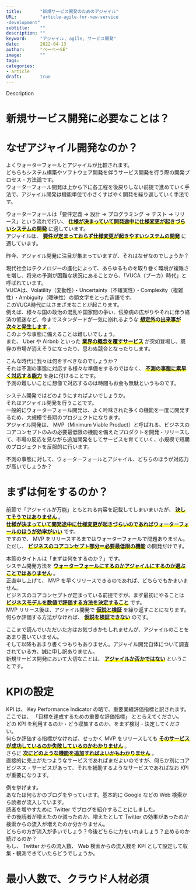 ```yaml
---
title:       "新規サービス開発のためのアジャイル"
URL:         "article-agile-for-new-service
-development"
subtitle:    ""
description: ""
keyword:     "アジャイル, agile, サービス開発"
date:        2022-04-13
author:      "ぺーぺーSE"
image:       ""
tags:
categories:
- article
draft:       true
---
```


Description

<!--more-->

# 新規サービス開発に必要なことは？



# なぜアジャイル開発なのか？

よくウォーターフォールとアジャイルが比較されます。  
どちらもシステム構築やソフトウェア開発を伴うサービス開発を行う際の開発プロセス・方法論です。  
ウォーターフォール開発は上から下に各工程を後戻りしない前提で進めていく手法で、アジャイル開発は機能単位で小さくすばやく開発を繰り返していく手法です。

ウォーターフォールは「要件定義 -> 設計 -> プログラミング -> テスト -> リリース」という流れで行い、 <span style="font-weight: bold;background:linear-gradient(transparent 70%, #FFFF00 0%);">仕様が決まっていて開発途中に仕様変更が起きづらいシステムの開発</span> に適しています。  
アジャイルは、 <span style="font-weight: bold;background:linear-gradient(transparent 70%, #FFFF00 0%);">要件が定まっておらず仕様変更が起きやすいシステムの開発</span> に適しています。

昨今、アジャイル開発に注目が集まっていますが、それはなぜなのでしょうか？

現代社会はテクノロジーの進化によって、あらゆるものを取り巻く環境が複雑さを増し、将来の予測が困難な状況にあることから、「VUCA（ブーカ）時代」と呼ばれています。  
VUCAは、Volatility（変動性）・Uncertainty（不確実性）・Complexity（複雑性）・Ambiguity（曖昧性）の頭文字をとった造語です。  
このVUCA時代にはさまざまなことが起こります。  
例えば、様々な国の政治の混乱や国家間の争い、伝染病の広がりやそれに伴う経済の低迷など、今までスタンダードが一気に崩れるような <span style="font-weight: bold;background:linear-gradient(transparent 70%, #FFFF00 0%);">想定外の出来事が次々と発生します</span> 。  
このような事態に備えることは難しいでしょう。  
また、 Uber や Airbnb といった <span style="font-weight: bold;background:linear-gradient(transparent 70%, #FFFF00 0%);">業界の概念を覆すサービス</span> が突如登場し、既存の市場が消えそうになったり、思わぬ競合となったりします。

こんな時代に我々は何をすべきなのでしょうか？  
それは不測の事態に対応する様々な準備をするのではなく、 <span style="font-weight: bold;background:linear-gradient(transparent 70%, #FFFF00 0%);">不測の事態に素早く対応する能力</span> を身に付けることです。  
予測の難しいことに想像で対応するのは時間もお金も無駄というものです。

システム開発ではどのようにすればよいでしょうか。  
それはアジャイル開発を行うことです。  
一般的にウォーターフォール開発は、よく吟味された多くの機能を一度に開発するため、大規模で長期のプロジェクトになります。  
アジャイル開発は、 MVP（Minimum Viable Product）と呼ばれる、ビジネスのコアコンセプトのみの必要最低限の機能を備えたプロダクトを開発・リリースして、市場の反応を見ながら追加開発をしてサービスを育てていく、小規模で短期のプロジェクトを反服的に行います。  

不測の事態に対して、ウォーターフォールとアジャイル、どちらのほうが対応力が高いでしょうか？

# まずは何をするのか？

前節で「アジャイルが万能」ともとれる内容を記載してしまいまいたが、 <span style="font-weight: bold;background:linear-gradient(transparent 70%, #FFFF00 0%);">決してそうではありません</span> 。  
<span style="font-weight: bold;background:linear-gradient(transparent 70%, #FFFF00 0%);">仕様が決まっていて開発途中に仕様変更が起きづらいのであればウォーターフォールのほうが効率がいい</span> です。  
ですので、 MVP をリリースするまではウォーターフォールで問題ありません。  
ただし、 <span style="font-weight: bold;background:linear-gradient(transparent 70%, #FFFF00 0%);">ビジネスのコアコンセプト部分＝必要最低限の機能</span> の開発だけです。  

本節のタイトルは「まずは何をするのか？」です。  
システム開発方法を <span style="font-weight: bold;background:linear-gradient(transparent 70%, #FFFF00 0%);">ウォーターフォールにするのかアジャイルにするのか選ぶことではありません</span> 。  
正直申し上げて、 MVP を早くリリースできるのであれば、どちらでもかまいません。  
ビジネスのコアコンセプトが定まっている前提ですが、まず最初にやることは <span style="font-weight: bold;background:linear-gradient(transparent 70%, #FFFF00 0%);">ビジネスモデルを数値で評価する方法を決定すること</span> です。  
MVP リリース後は、アジャイル開発で <span style="font-weight: bold;background:linear-gradient(transparent 70%, #FFFF00 0%);">仮説と検証</span> を繰り返すことになります。  
何らか評価する方法がなければ、 <span style="font-weight: bold;background:linear-gradient(transparent 70%, #FFFF00 0%);">仮説を検証できない</span> のです。

ここまで読んでいただいた方はお気づきかもしれませんが、アジャイルのことをあまり書いていません。  
そして以降もあまり書くつもりもありません。アジャイル開発自体について調査されている方、誠に申し訳ありません。  
新規サービス開発において大切なことは、 <span style="font-weight: bold;background:linear-gradient(transparent 70%, #FFFF00 0%);">アジャイルか否かではない</span> ということです。

# KPIの設定

KPI は、 Key Performance Indicator の略で、重要業績評価指標と訳されます。  
ここでは、 「目標を達成するための重要な評価指標」 ととらえてください。  
どの KPI を利用するのか・どう収集するのか、をまず検討・決定してください。  
何らか評価する指標がなければ、せっかく MVP をリリースしても <span style="font-weight: bold;background:linear-gradient(transparent 70%, #FFFF00 0%);">そのサービスが成功しているのか失敗しているのかわかりません</span> 。  
さらに <span style="font-weight: bold;background:linear-gradient(transparent 70%, #FFFF00 0%);">次にどのような機能を追加すればよいかもわかりません</span> 。  
直接的に売上がたつようなサービスであればまだよいのですが、何らか別にコアビジネス・サービスがあって、それを補助するようなサービスであればなお KPI が重要になります。  

例を挙げます。  
あなたは何らかのブログをやっています。基本的に Google などの Web 検索から読者が流入しています。  
読者を増やすために Twitter でブログを紹介することにしました。  
その後読者が増えたのか減ったのか、増えたとして Twitter の効果があったのか検索からの流入が増えたのか分かりません。  
どちらの方が流入が多いでしょう？今後どちらに力をいれましょう？止めるのか続けるのか？  
もし、 Twitter からの流入数、 Web 検索からの流入数を KPI として設定して収集・観測できていたらどうでしょうか。

# 最小人数で、クラウド人材必須
